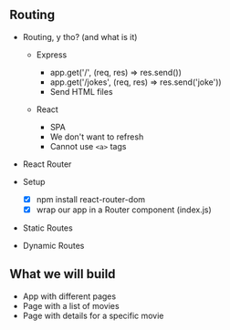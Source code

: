 ## Routing

- Routing, y tho? (and what is it)

  - Express

    - app.get('/', (req, res) => res.send())
    - app.get('/jokes', (req, res) => res.send('joke'))
    - Send HTML files

  - React
    - SPA
    - We don't want to refresh
    - Cannot use `<a>` tags

- React Router
- Setup

  - [x] npm install react-router-dom
  - [x] wrap our app in a Router component (index.js)

- Static Routes
- Dynamic Routes

## What we will build

- App with different pages
- Page with a list of movies
- Page with details for a specific movie
